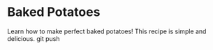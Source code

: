 # Baked Potatoes

Learn how to make perfect baked potatoes! This recipe is simple and delicious.
git push

